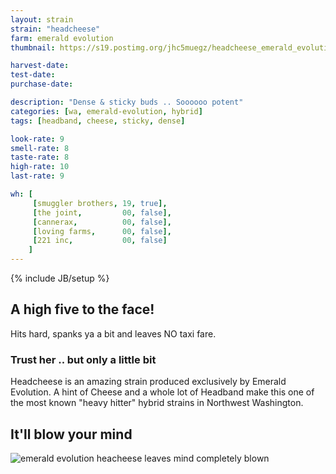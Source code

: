 ```yaml
---
layout: strain
strain: "headcheese"
farm: emerald evolution
thumbnail: https://s19.postimg.org/jhc5muegz/headcheese_emerald_evolution.jpg

harvest-date: 
test-date: 
purchase-date: 

description: "Dense & sticky buds .. Soooooo potent"
categories: [wa, emerald-evolution, hybrid]
tags: [headband, cheese, sticky, dense]

look-rate: 9
smell-rate: 8
taste-rate: 8
high-rate: 10
last-rate: 9

wh: [
     [smuggler brothers, 19, true],
     [the joint,         00, false],
     [cannerax,          00, false],
     [loving farms,      00, false],
     [221 inc,           00, false]
    ]
---
```

{% include JB/setup %}

## A high five to the face!

Hits hard, spanks ya a bit and leaves NO taxi fare.

### Trust her .. but only a little bit

Headcheese is an amazing strain produced exclusively by Emerald Evolution.
A hint of Cheese and a whole lot of Headband make this one of the most known 
"heavy hitter" hybrid strains in Northwest Washington.

## It'll blow your mind

![emerald evolution heacheese leaves mind completely blown](https://media.giphy.com/media/sMABNWsUWPC1y/giphy.gif)